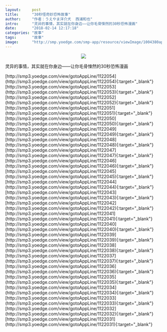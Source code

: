 ```yaml
---
layout:     post
title:      "30秒怪奇妙恐怖故事"
author:     "作者：うえやま洋介犬  西浦和也"
intro:      "灵异的事情，其实就在你身边——让你毛骨悚然的30秒恐怖漫画"
date:       "2018-02-14 12:17:18"
categories: "故事"
tags:       "故事"
image:      "http://smp.yoedge.com/smp-app/resource/viewImage/1004380appline.png"
---
```

<div style="text-align: center">
<p><img src="http://smp.yoedge.com/smp-app/resource/viewImage/1004380appline.png"/></p>
</div>
<p class="post-meta">
<span>灵异的事情，其实就在你身边——让你毛骨悚然的30秒恐怖漫画</span>
</p>
[http://smp3.yoedge.com/view/gotoAppLine/1122054](http://smp3.yoedge.com/view/gotoAppLine/1122054){:target="_blank"}
[http://smp3.yoedge.com/view/gotoAppLine/1122053](http://smp3.yoedge.com/view/gotoAppLine/1122053){:target="_blank"}
[http://smp3.yoedge.com/view/gotoAppLine/1122052](http://smp3.yoedge.com/view/gotoAppLine/1122052){:target="_blank"}
[http://smp3.yoedge.com/view/gotoAppLine/1122051](http://smp3.yoedge.com/view/gotoAppLine/1122051){:target="_blank"}
[http://smp3.yoedge.com/view/gotoAppLine/1122050](http://smp3.yoedge.com/view/gotoAppLine/1122050){:target="_blank"}
[http://smp3.yoedge.com/view/gotoAppLine/1122049](http://smp3.yoedge.com/view/gotoAppLine/1122049){:target="_blank"}
[http://smp3.yoedge.com/view/gotoAppLine/1122048](http://smp3.yoedge.com/view/gotoAppLine/1122048){:target="_blank"}
[http://smp3.yoedge.com/view/gotoAppLine/1122047](http://smp3.yoedge.com/view/gotoAppLine/1122047){:target="_blank"}
[http://smp3.yoedge.com/view/gotoAppLine/1122046](http://smp3.yoedge.com/view/gotoAppLine/1122046){:target="_blank"}
[http://smp3.yoedge.com/view/gotoAppLine/1122045](http://smp3.yoedge.com/view/gotoAppLine/1122045){:target="_blank"}
[http://smp3.yoedge.com/view/gotoAppLine/1122044](http://smp3.yoedge.com/view/gotoAppLine/1122044){:target="_blank"}
[http://smp3.yoedge.com/view/gotoAppLine/1122043](http://smp3.yoedge.com/view/gotoAppLine/1122043){:target="_blank"}
[http://smp3.yoedge.com/view/gotoAppLine/1122042](http://smp3.yoedge.com/view/gotoAppLine/1122042){:target="_blank"}
[http://smp3.yoedge.com/view/gotoAppLine/1122041](http://smp3.yoedge.com/view/gotoAppLine/1122041){:target="_blank"}
[http://smp3.yoedge.com/view/gotoAppLine/1122040](http://smp3.yoedge.com/view/gotoAppLine/1122040){:target="_blank"}
[http://smp3.yoedge.com/view/gotoAppLine/1122039](http://smp3.yoedge.com/view/gotoAppLine/1122039){:target="_blank"}
[http://smp3.yoedge.com/view/gotoAppLine/1122038](http://smp3.yoedge.com/view/gotoAppLine/1122038){:target="_blank"}
[http://smp3.yoedge.com/view/gotoAppLine/1122037](http://smp3.yoedge.com/view/gotoAppLine/1122037){:target="_blank"}
[http://smp3.yoedge.com/view/gotoAppLine/1122036](http://smp3.yoedge.com/view/gotoAppLine/1122036){:target="_blank"}
[http://smp3.yoedge.com/view/gotoAppLine/1122035](http://smp3.yoedge.com/view/gotoAppLine/1122035){:target="_blank"}
[http://smp3.yoedge.com/view/gotoAppLine/1122034](http://smp3.yoedge.com/view/gotoAppLine/1122034){:target="_blank"}
[http://smp3.yoedge.com/view/gotoAppLine/1122033](http://smp3.yoedge.com/view/gotoAppLine/1122033){:target="_blank"}
[http://smp3.yoedge.com/view/gotoAppLine/1122032](http://smp3.yoedge.com/view/gotoAppLine/1122032){:target="_blank"}
[http://smp3.yoedge.com/view/gotoAppLine/1122031](http://smp3.yoedge.com/view/gotoAppLine/1122031){:target="_blank"}


